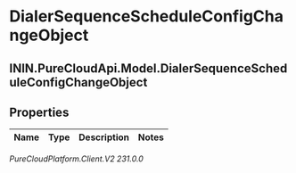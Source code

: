 # DialerSequenceScheduleConfigChangeObject

## ININ.PureCloudApi.Model.DialerSequenceScheduleConfigChangeObject

## Properties

|Name | Type | Description | Notes|
|------------ | ------------- | ------------- | -------------|



_PureCloudPlatform.Client.V2 231.0.0_
